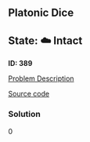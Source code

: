 ## Platonic Dice

## State: :cloud: **Intact**

**ID: 389**

[Problem Description](https://projecteuler.net/problem=389)

[Source code](main.cpp)

### Solution
0